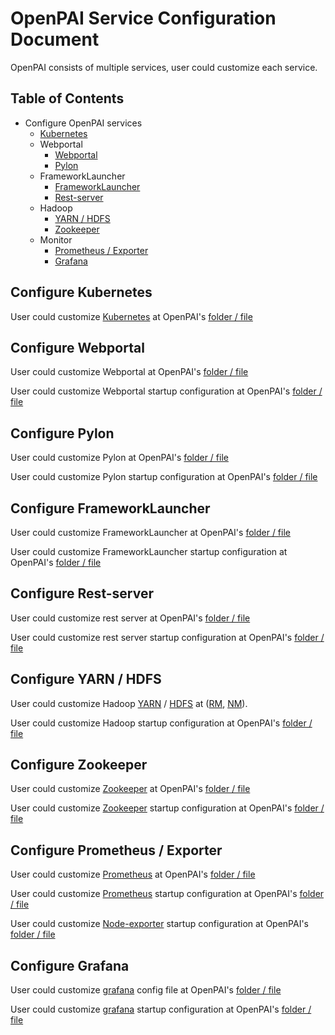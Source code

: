 # OpenPAI Service Configuration Document

OpenPAI consists of multiple services, user could customize each service.

## Table of Contents

- Configure OpenPAI services
    - [Kubernetes](#kubernetes)
    - Webportal
      - [Webportal](#webportal)
      - [Pylon](#pylon)
    - FrameworkLauncher
      - [FrameworkLauncher](#frameworklauncher)
      - [Rest-server](#restserver)
    - Hadoop
      - [YARN / HDFS](#hadoop)
      - [Zookeeper](#zookeeper)
    - Monitor
      - [Prometheus / Exporter](#prometheus) 
      - [Grafana](#grafana)

## Configure Kubernetes <a name="kubernetes"></a>

User could customize [Kubernetes](https://kubernetes.io/) at OpenPAI's [folder / file](../../../deployment/k8sPaiLibrary/template)

## Configure Webportal <a name="webportal"></a>

User could customize Webportal at OpenPAI's [folder / file](../../webportal/README.md#Configuration) 

User could customize Webportal startup configuration at OpenPAI's [folder / file](../bootstrap/webportal/webportal.yaml.template) 

## Configure Pylon <a name="pylon"></a>

User could customize Pylon at OpenPAI's [folder / file](../../pylon/README.md#Configuration) 

User could customize Pylon startup configuration at OpenPAI's [folder / file](../bootstrap/pylon/pylon.yaml.template) 

## Configure FrameworkLauncher <a name="frameworklauncher"></a>

User could customize FrameworkLauncher at OpenPAI's [folder / file](../../frameworklauncher/doc/USERMANUAL.md#Configuration) 

User could customize FrameworkLauncher startup configuration at OpenPAI's [folder / file](../bootstrap/frameworklauncher/frameworklauncher.yaml.template) 

## Configure Rest-server <a name="restserver"></a>

User could customize rest server at OpenPAI's [folder / file](../bootstrap/rest-server/rest-server.yaml.template)

User could customize rest server startup configuration at OpenPAI's [folder / file](../bootstrap) 

## Configure YARN / HDFS <a name="hadoop"></a>

User could customize Hadoop [YARN](https://hadoop.apache.org/docs/current/hadoop-yarn/hadoop-yarn-site/YARN.html) / [HDFS](https://hadoop.apache.org/docs/stable/hadoop-project-dist/hadoop-hdfs/HdfsUserGuide.html) at ([RM](../../../src/hadoop-resource-manager/deploy/hadoop-resource-manager-configuration), [NM](../bootstrap/hadoop-node-manager/hadoop-node-manager-configuration)).

User could customize Hadoop startup configuration at OpenPAI's [folder / file](../bootstrap) 


## Configure Zookeeper <a name="zookeeper"></a>

User could customize [Zookeeper](https://zookeeper.apache.org/) at OpenPAI's [folder / file](../src/zookeeper/zoo.cfg) 

User could customize [Zookeeper](https://zookeeper.apache.org/) startup configuration at OpenPAI's [folder / file](../../../src/zookeeper/deploy/zookeeper.yaml.template)

## Configure Prometheus / Exporter <a name="prometheus"></a>

User could customize [Prometheus](https://prometheus.io/docs/prometheus/latest/configuration/configuration/) at OpenPAI's [folder / file](../bootstrap/prometheus/prometheus-configmap.yaml.template) 

User could customize [Prometheus](https://prometheus.io/docs/prometheus/latest/configuration/configuration/) startup configuration at OpenPAI's [folder / file](../bootstrap/prometheus/prometheus-deployment.yaml.template) 

User could customize [Node-exporter](https://github.com/prometheus/node_exporter) startup configuration at OpenPAI's [folder / file](../bootstrap/prometheus/node-exporter-ds.yaml.template) 

## Configure Grafana <a name="grafana"></a>

User could customize [grafana](http://docs.grafana.org/installation/configuration/) config file at OpenPAI's [folder / file](../src/grafana/grafana_config.sh) 

User could customize [grafana](http://docs.grafana.org/installation/configuration/) startup configuration at OpenPAI's [folder / file](../src/grafana/start_server.sh) 


